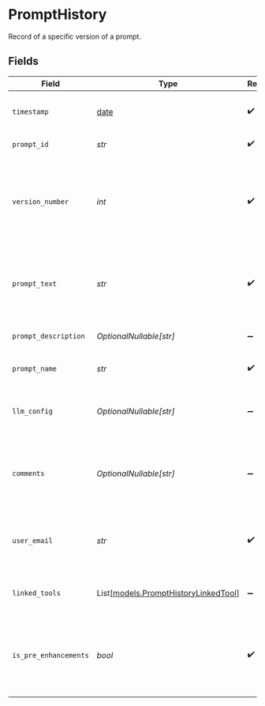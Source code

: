 # PromptHistory

Record of a specific version of a prompt.


## Fields

| Field                                                                                               | Type                                                                                                | Required                                                                                            | Description                                                                                         | Example                                                                                             |
| --------------------------------------------------------------------------------------------------- | --------------------------------------------------------------------------------------------------- | --------------------------------------------------------------------------------------------------- | --------------------------------------------------------------------------------------------------- | --------------------------------------------------------------------------------------------------- |
| `timestamp`                                                                                         | [date](https://docs.python.org/3/library/datetime.html#date-objects)                                | :heavy_check_mark:                                                                                  | Timestamp of the change resulting in this version                                                   | 2024-01-01T12:00:00Z                                                                                |
| `prompt_id`                                                                                         | *str*                                                                                               | :heavy_check_mark:                                                                                  | ID of the prompt                                                                                    | 1                                                                                                   |
| `version_number`                                                                                    | *int*                                                                                               | :heavy_check_mark:                                                                                  | Version number of this version. Starts at 1 when prompt is created, and incremented on each change. | 1                                                                                                   |
| `prompt_text`                                                                                       | *str*                                                                                               | :heavy_check_mark:                                                                                  | Text of the prompt at this version                                                                  | You are a weather agent. Answer the user's questions about weather and nothing else.                |
| `prompt_description`                                                                                | *OptionalNullable[str]*                                                                             | :heavy_minus_sign:                                                                                  | Description of the prompt at this version                                                           | Prompt for a weather agent.                                                                         |
| `prompt_name`                                                                                       | *str*                                                                                               | :heavy_check_mark:                                                                                  | Name of the prompt at this version                                                                  | Weather Agent Prompt                                                                                |
| `llm_config`                                                                                        | *OptionalNullable[str]*                                                                             | :heavy_minus_sign:                                                                                  | String representation of LLM config for the prompt at this version                                  |                                                                                                     |
| `comments`                                                                                          | *OptionalNullable[str]*                                                                             | :heavy_minus_sign:                                                                                  | Comments describing the change that resulted in this version                                        | Updated prompt text to include requirement to not answer questions that aren't about weather.       |
| `user_email`                                                                                        | *str*                                                                                               | :heavy_check_mark:                                                                                  | Email address of the user who made the change that resulted in this version                         | user@email.com                                                                                      |
| `linked_tools`                                                                                      | List[[models.PromptHistoryLinkedTool](../models/prompthistorylinkedtool.md)]                        | :heavy_minus_sign:                                                                                  | Tools that were linked to this version of the prompt                                                |                                                                                                     |
| `is_pre_enhancements`                                                                               | *bool*                                                                                              | :heavy_check_mark:                                                                                  | Whether this version of the prompt was created before history of tool-prompt linking was tracked    | true                                                                                                |